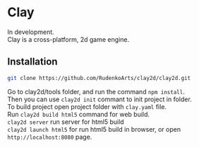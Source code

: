 # Clay  
  
In development.  
Clay is a cross-platform, 2d game engine.  

## Installation

```bash
git clone https://github.com/RudenkoArts/clay2d/clay2d.git
```
Go to clay2d/tools folder, and run the command `npm install`.  
Then you can use `clay2d init` commant to init project in folder.  
To build project open project folder with `clay.yaml` file.  
Run `clay2d build html5` command for web build.  
`clay2d server` run server for html5 build  
`clay2d launch html5` for run html5 build in browser, or open `http://localhost:8080` page.  